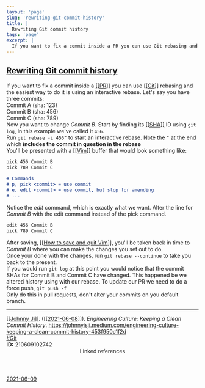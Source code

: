 ```yaml
---
layout: 'page'
slug: 'rewriting-git-commit-history'
title: |
  Rewriting Git commit history
tags: 'page'
excerpt: |
  If you want to fix a commit inside a PR you can use Git rebasing and the easiest way to do it is using an interactive rebase. Let's say you have three commits:
---
```


<h2 class="text-3xl font-semibold mb-4"><a class="rounded-sm focus:outline-none focus:ring-2 focus:ring-offset-2 dark:focus:ring-offset-gray-900 dark:focus:ring-pink-400 focus:ring-pink-700" href="/pages/rewriting-git-commit-history">Rewriting Git commit history</a></h2>

<div class="space-y-3">
<div class="element-block ml-0"><div class="flex-1">If you want to fix a commit inside a <a class="text-teal-700 dark:text-teal-400 rounded-sm group focus:outline-none focus:ring-2 focus:ring-offset-2 dark:focus:ring-offset-gray-900 dark:focus:ring-pink-400 focus:ring-pink-700" href="/pages/pr"><span class="text-gray-300 dark:text-gray-500 group-hover:text-teal-900">[[</span>PR<span class="text-gray-300 dark:text-gray-500 group-hover:text-teal-900">]]</span></a> you can use <a class="text-teal-700 dark:text-teal-400 rounded-sm group focus:outline-none focus:ring-2 focus:ring-offset-2 dark:focus:ring-offset-gray-900 dark:focus:ring-pink-400 focus:ring-pink-700" href="/pages/git"><span class="text-gray-300 dark:text-gray-500 group-hover:text-teal-900">[[</span>Git<span class="text-gray-300 dark:text-gray-500 group-hover:text-teal-900">]]</span></a> rebasing and the easiest way to do it is using an interactive rebase. Let's say you have three commits:</div></div>

<div class="element-block ml-4"><div class="flex-1">Commit A (sha: 123)</div></div>

<div class="element-block ml-4"><div class="flex-1">Commit B (sha: 456)</div></div>

<div class="element-block ml-4"><div class="flex-1">Commit C (sha: 789)</div></div>



<div class="element-block ml-0"><div class="flex-1">Now you want to change <em>Commit B</em>. Start by finding its <a class="text-teal-700 dark:text-teal-400 rounded-sm group focus:outline-none focus:ring-2 focus:ring-offset-2 dark:focus:ring-offset-gray-900 dark:focus:ring-pink-400 focus:ring-pink-700" href="/pages/sha"><span class="text-gray-300 dark:text-gray-500 group-hover:text-teal-900">[[</span>SHA<span class="text-gray-300 dark:text-gray-500 group-hover:text-teal-900">]]</span></a> ID using <code>git log</code>, in this example we've called it <code>456</code>.</div></div>

<div class="element-block ml-0"><div class="flex-1">Run <code>git rebase -i 456^</code> to start an interactive rebase. Note the <code>^</code> at the end which <strong class="text-rose-600 dark:text-rose-400">includes the commit in question in the rebase</strong></div></div>

<div class="element-block ml-0"><div class="flex-1">You'll be presented with a <a class="text-teal-700 dark:text-teal-400 rounded-sm group focus:outline-none focus:ring-2 focus:ring-offset-2 dark:focus:ring-offset-gray-900 dark:focus:ring-pink-400 focus:ring-pink-700" href="/pages/vim"><span class="text-gray-300 dark:text-gray-500 group-hover:text-teal-900">[[</span>Vim<span class="text-gray-300 dark:text-gray-500 group-hover:text-teal-900">]]</span></a> buffer that would look something like:</div></div>

<div class="element-block ml-4"><div class="flex-1">

```md
pick 456 Commit B
pick 789 Commit C
	  
# Commands
# p, pick <commit> = use commit
# e, edit <commit> = use commit, but stop for amending
# ...
```

</div></div>

<div class="element-block ml-4"><div class="flex-1">Notice the <em>edit</em> command, which is exactly what we want. Alter the line for <em>Commit B</em> with the edit command instead of the pick command.</div></div>

<div class="element-block ml-4"><div class="flex-1">

```md
edit 456 Commit B
pick 789 Commit C
```

</div></div>

<div class="element-block ml-4"><div class="flex-1">After saving, <a class="text-teal-700 dark:text-teal-400 rounded-sm group focus:outline-none focus:ring-2 focus:ring-offset-2 dark:focus:ring-offset-gray-900 dark:focus:ring-pink-400 focus:ring-pink-700" href="/pages/how-to-save-and-quit-vim"><span class="text-gray-300 dark:text-gray-500 group-hover:text-teal-900">[[</span>How to save and quit Vim<span class="text-gray-300 dark:text-gray-500 group-hover:text-teal-900">]]</span></a>, you'll be taken back in time to <em>Commit B</em> where you can make the changes you set out to do.</div></div>

<div class="element-block ml-4"><div class="flex-1">Once your done with the changes, run <code>git rebase --continue</code> to take you back to the present.</div></div>



<div class="element-block ml-0"><div class="flex-1">If you would run <code>git log</code> at this point you would notice that the commit SHAs for Commit B and Commit C have changed. This happened be we altered history using with our rebase. To update our PR we need to do a force push, <code>git push -f</code></div></div>

<div class="element-block ml-0"><div class="flex-1"><div class="text-yellow-700 dark:text-yellow-500">Only do this in pull requests, don't alter your commits on you default branch.
</div></div></div>

<hr class="border-gray-700 !my-5" />

<div class="element-block ml-0"><div class="flex-1"><a class="text-teal-700 dark:text-teal-400 rounded-sm group focus:outline-none focus:ring-2 focus:ring-offset-2 dark:focus:ring-offset-gray-900 dark:focus:ring-pink-400 focus:ring-pink-700" href="/pages/johnny-ji"><span class="text-gray-300 dark:text-gray-500 group-hover:text-teal-900">[[</span>Johnny Ji<span class="text-gray-300 dark:text-gray-500 group-hover:text-teal-900">]]</span></a>. (<a class="text-teal-700 dark:text-teal-400 rounded-sm group focus:outline-none focus:ring-2 focus:ring-offset-2 dark:focus:ring-offset-gray-900 dark:focus:ring-pink-400 focus:ring-pink-700" href="/journals/2021-06-08"><span class="text-gray-300 dark:text-gray-500 group-hover:text-teal-900">[[</span>2021-06-08<span class="text-gray-300 dark:text-gray-500 group-hover:text-teal-900">]]</span></a>). <em>Engineering Culture: Keeping a Clean Commit History</em>. <a class="text-indigo-600 dark:text-indigo-400 rounded-sm focus:outline-none focus:ring-2 focus:ring-offset-2 dark:focus:ring-offset-gray-900 dark:focus:ring-pink-400 focus:ring-pink-700" href="https://johnnyisji.medium.com/engineering-culture-keeping-a-clean-commit-history-453f950c1f2d" target="_blank" rel="noopener noreferrer">https://johnnyisji.medium.com/engineering-culture-keeping-a-clean-commit-history-453f950c1f2d</a></div></div>

<div class="element-block ml-0"><div class="flex-1"><a class="dark:text-gray-400 text-gray-500" href="/pages/git">#Git</a></div></div>

<div class="element-block ml-0"><div class="flex-1"><strong class="text-rose-600 dark:text-rose-400">ID:</strong> 210609102742</div></div>
</div>


<section class="mt-8 space-y-2">
<header class="text-gray-500 dark:text-gray-400">Linked references</header>
<a class="block bg-gray-100 dark:bg-gray-800 p-4 rounded text-teal-700 dark:text-teal-400 focus:outline-none focus:ring-2 focus:ring-offset-2 dark:focus:ring-offset-gray-900 focus:ring-teal-700 dark:focus:ring-teal-400 hover:ring-2 hover:ring-offset-2 dark:hover:ring-offset-gray-900 dark:hover:ring-teal-400 hover:ring-teal-700" href="/journals/2021-06-09">2021-06-09</a>
  </section>
